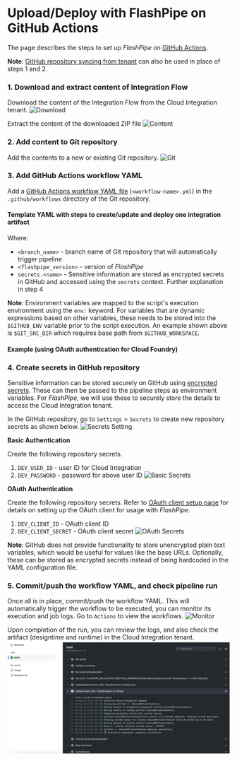 # Upload/Deploy with FlashPipe on GitHub Actions
The page describes the steps to set up _FlashPipe_ on [GitHub Actions](https://github.com/features/actions).

**Note**: [GitHub repository syncing from tenant](github-actions-sync.md) can also be used in place of steps 1 and 2.

### 1. Download and extract content of Integration Flow
Download the content of the Integration Flow from the Cloud Integration tenant.
![Download](images/setup/01a_download_iflow.png)

Extract the content of the downloaded ZIP file
![Content](images/setup/01b_iflow_contents.png)

### 2. Add content to Git repository
Add the contents to a new or existing Git repository.
![Git](images/setup/02a_add_to_git.png)

### 3. Add GitHub Actions workflow YAML
Add a [GitHub Actions workflow YAML file](https://docs.github.com/en/actions/reference/workflow-syntax-for-github-actions) (`<workflow-name>.yml`) in the `.github/workflows` directory of the Git repository.

#### Template YAML with steps to create/update and deploy one integration artifact
<script src="https://gist.github.com/engswee/b040f9c520c42ed8eb3307ec29c1e77a.js"></script>

Where:
- `<branch_name>` - branch name of Git repository that will automatically trigger pipeline
- `<flashpipe_version>` - version of _FlashPipe_
- `secrets.<name>` - Sensitive information are stored as encrypted secrets in GitHub and accessed using the `secrets` context. Further explanation in step 4

**Note**: Environment variables are mapped to the script's execution environment using the `env:` keyword. For variables that are dynamic expressions based on other variables, these needs to be stored into the `$GITHUB_ENV` variable prior to the script execution. An example shown above is `$GIT_SRC_DIR` which requires base path from `$GITHUB_WORKSPACE`.

#### Example (using OAuth authentication for Cloud Foundry)
<script src="https://gist.github.com/engswee/4f163729cdbda8eb7a56010a9ae37ac6.js"></script>

### 4. Create secrets in GitHub repository
Sensitive information can be stored securely on GitHub using [encrypted secrets](https://docs.github.com/en/actions/reference/encrypted-secrets). These can then be passed to the pipeline steps as environment variables. For _FlashPipe_, we will use these to securely store the details to access the Cloud Integration tenant.

In the GitHub repository, go to `Settings` > `Secrets` to create new repository secrets as shown below.
![Secrets Setting](images/setup/github-actions/05a_secrets.png)

**Basic Authentication**

Create the following repository secrets.
1. `DEV_USER_ID` - user ID for Cloud Integration
2. `DEV_PASSWORD` - password for above user ID
   ![Basic Secrets](images/setup/github-actions/05b_basic_secrets.png)

**OAuth Authentication**

Create the following repository secrets. Refer to [OAuth client setup page](oauth_client.md) for details on setting up the OAuth client for usage with _FlashPipe_.
1. `DEV_CLIENT_ID` - OAuth client ID
2. `DEV_CLIENT_SECRET` - OAuth client secret
   ![OAuth Secrets](images/setup/github-actions/05c_oauth_secrets.png)

**Note**: GitHub does not provide functionality to store unencrypted plain text variables, which would be useful for values like the base URLs. Optionally, these can be stored as encrypted secrets instead of being hardcoded in the YAML configuration file.

### 5. Commit/push the workflow YAML, and check pipeline run
Once all is in place, commit/push the workflow YAML. This will automatically trigger the workflow to be executed, you can monitor its execution and job logs. Go to `Actions` to view the workflows.
![Monitor](images/setup/github-actions/06a_action_workflow.png)

Upon completion of the run, you can review the logs, and also check the artifact (designtime and runtime) in the Cloud Integration tenant.
![Monitor](images/setup/github-actions/06b_action_logs.png)